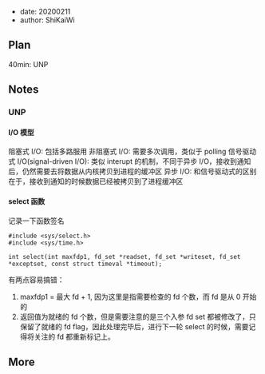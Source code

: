 - date: 20200211 
- author: ShiKaiWi

## Plan
40min: UNP

## Notes
### UNP
#### I/O 模型
阻塞式 I/O: 包括多路服用
非阻塞式 I/O: 需要多次调用，类似于 polling
信号驱动式 I/O(signal-driven I/O): 类似 interupt 的机制，不同于异步 I/O，接收到通知后，仍然需要去将数据从内核拷贝到进程的缓冲区
异步 I/O: 和信号驱动式的区别在于，接收到通知的时候数据已经被拷贝到了进程缓冲区

#### select 函数
记录一下函数签名
```
#include <sys/select.h>
#include <sys/time.h>

int select(int maxfdp1, fd_set *readset, fd_set *writeset, fd_set *exceptset, const struct timeval *timeout);
```

有两点容易搞错：
1. maxfdp1 = 最大 fd + 1, 因为这里是指需要检查的 fd 个数，而 fd 是从 0 开始的
2. 返回值为就绪的 fd 个数，但是需要注意的是三个入参 fd set 都被修改了，只保留了就绪的 fd flag，因此处理完毕后，进行下一轮 select 的时候，需要记得将关注的 fd 都重新标记上。

## More
